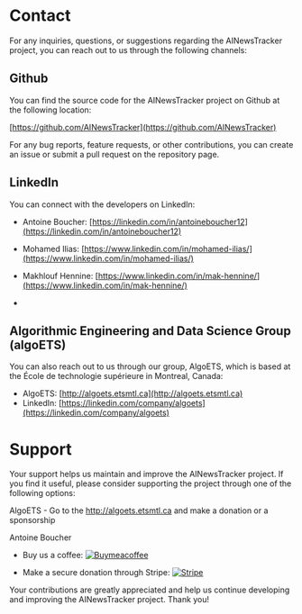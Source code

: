 # Contact

For any inquiries, questions, or suggestions regarding the AINewsTracker project, you can reach out to us through the following channels:

## Github

You can find the source code for the AINewsTracker project on Github at the following location:

[https://github.com/AINewsTracker](https://github.com/AINewsTracker)

For any bug reports, feature requests, or other contributions, you can create an issue or submit a pull request on the repository page.

## LinkedIn

You can connect with the developers on LinkedIn:

- Antoine Boucher: [https://linkedin.com/in/antoineboucher12](https://linkedin.com/in/antoineboucher12)
- Mohamed Ilias: [https://www.linkedin.com/in/mohamed-ilias/](https://www.linkedin.com/in/mohamed-ilias/)
- Makhlouf Hennine: [https://www.linkedin.com/in/mak-hennine/](https://www.linkedin.com/in/mak-hennine/)

- 

## Algorithmic Engineering and Data Science Group (algoETS)

You can also reach out to us through our group, AlgoETS, which is based at the École de technologie supérieure in Montreal, Canada:

- AlgoETS: [http://algoets.etsmtl.ca](http://algoets.etsmtl.ca)
- LinkedIn: [https://linkedin.com/company/algoets](https://linkedin.com/company/algoets)

# Support

Your support helps us maintain and improve the AINewsTracker project. If you find it useful, please consider supporting the project through one of the following options:

AlgoETS
    - Go to the http://algoets.etsmtl.ca and make a donation or a sponsorship

Antoine Boucher

- Buy us a coffee: [![Buymeacoffee](https://img.shields.io/badge/Buy_Me_A_Coffee-FFDD00?style=for-the-badge&logo=buy-me-a-coffee&logoColor=black)](https://www.buymeacoffee.com/antoineboucher)

- Make a secure donation through Stripe: [![Stripe](https://img.shields.io/badge/Stripe-626CD9?style=for-the-badge&logo=Stripe&logoColor=white)](https://buy.stripe.com/eVaaEYfLvaTp8jm5kl)


Your contributions are greatly appreciated and help us continue developing and improving the AINewsTracker project. Thank you!
